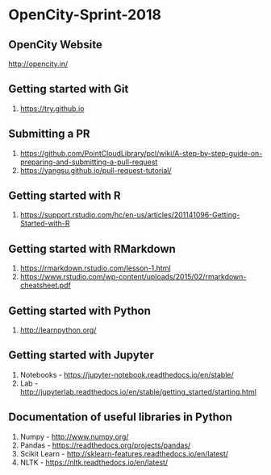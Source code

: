 # OpenCity-Sprint-2018

## OpenCity Website
http://opencity.in/

## Getting started with Git
1. https://try.github.io

## Submitting a PR
1. https://github.com/PointCloudLibrary/pcl/wiki/A-step-by-step-guide-on-preparing-and-submitting-a-pull-request
2. https://yangsu.github.io/pull-request-tutorial/

## Getting started with R
1. https://support.rstudio.com/hc/en-us/articles/201141096-Getting-Started-with-R

## Getting started with RMarkdown
1. https://rmarkdown.rstudio.com/lesson-1.html
2. https://www.rstudio.com/wp-content/uploads/2015/02/rmarkdown-cheatsheet.pdf

## Getting started with Python
1. http://learnpython.org/

## Getting started with Jupyter 
1. Notebooks - https://jupyter-notebook.readthedocs.io/en/stable/
2. Lab - http://jupyterlab.readthedocs.io/en/stable/getting_started/starting.html

## Documentation of useful libraries in Python
1. Numpy - http://www.numpy.org/
2. Pandas - https://readthedocs.org/projects/pandas/
3. Scikit Learn - http://sklearn-features.readthedocs.io/en/latest/
4. NLTK - https://nltk.readthedocs.io/en/latest/

